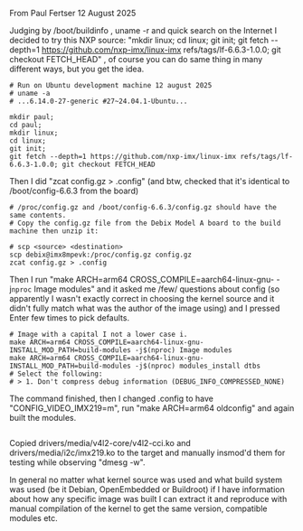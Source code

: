 From Paul Fertser
12 August 2025

Judging by /boot/buildinfo , uname -r and quick search on the Internet I decided to try this NXP source: "mkdir linux; cd linux; git init; git fetch --depth=1 https://github.com/nxp-imx/linux-imx refs/tags/lf-6.6.3-1.0.0; git checkout FETCH_HEAD" , of course you can do same thing in many different ways, but you get the idea.

```
# Run on Ubuntu development machine 12 august 2025
# uname -a
# ...6.14.0-27-generic #27~24.04.1-Ubuntu...

mkdir paul;
cd paul;
mkdir linux;
cd linux;
git init;
git fetch --depth=1 https://github.com/nxp-imx/linux-imx refs/tags/lf-6.6.3-1.0.0; git checkout FETCH_HEAD
```

Then I did "zcat config.gz > .config" (and btw, checked that it's identical to /boot/config-6.6.3 from the board)

```
# /proc/config.gz and /boot/config-6.6.3/config.gz should have the same contents.
# Copy the config.gz file from the Debix Model A board to the build machine then unzip it:

# scp <source> <destination>
scp debix@imx8mpevk:/proc/config.gz config.gz
zcat config.gz > .config
```

Then I run "make ARCH=arm64 CROSS_COMPILE=aarch64-linux-gnu- -j`nproc` Image modules" and it asked me /few/ questions about config (so apparently I wasn't exactly correct in choosing the kernel source and it didn't fully match what was the author of the image using) and I pressed Enter few times to pick defaults.

```
# Image with a capital I not a lower case i.
make ARCH=arm64 CROSS_COMPILE=aarch64-linux-gnu- INSTALL_MOD_PATH=build-modules -j$(nproc) Image modules 
make ARCH=arm64 CROSS_COMPILE=aarch64-linux-gnu- INSTALL_MOD_PATH=build-modules -j$(nproc) modules_install dtbs
# Select the following:
# > 1. Don't compress debug information (DEBUG_INFO_COMPRESSED_NONE)
```

The command finished, then I changed .config to have "CONFIG_VIDEO_IMX219=m", run "make ARCH=arm64 oldconfig" and again built the modules.

```

```

Copied drivers/media/v4l2-core/v4l2-cci.ko and drivers/media/i2c/imx219.ko to the target and manually insmod'd them for testing while observing "dmesg -w".

In general no matter what kernel source was used and what build system was used (be it Debian, OpenEmbedded or Buildroot) if I have information about how any specific image was built I can extract it and reproduce with manual compilation of the kernel to get the same version, compatible modules etc.


